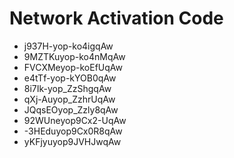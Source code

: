 # Network Activation Code
* j937H-yop-ko4igqAw
* 9MZTKuyop-ko4nMqAw
* FVCXMeyop-koEfUqAw
* e4tTf-yop-kYOB0qAw
* 8i7Ik-yop_ZzShgqAw
* qXj-Auyop_ZzhrUqAw
* JQqsEOyop_Zzly8qAw
* 92WUneyop9Cx2-UqAw
* -3HEduyop9Cx0R8qAw
* yKFjyuyop9JVHJwqAw